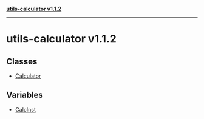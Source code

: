 [**utils-calculator v1.1.2**](README.md)

***

# utils-calculator v1.1.2

## Classes

- [Calculator](classes/Calculator.md)

## Variables

- [CalcInst](variables/CalcInst.md)
